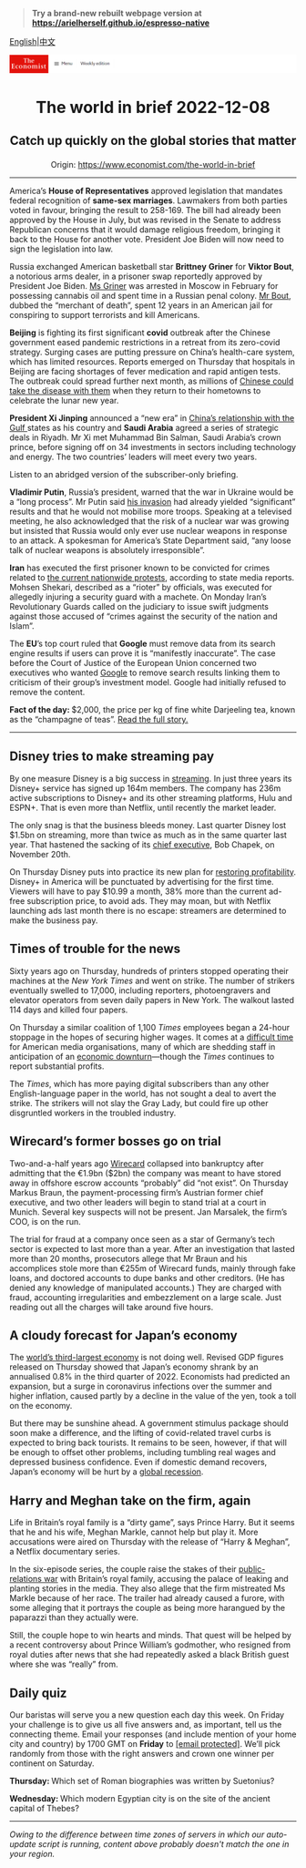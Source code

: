 > **Try a brand-new rebuilt webpage version at https://arielherself.github.io/espresso-native**

[English](https://github.com/arielherself/espresso/blob/main/README.md)|[中文](https://github-com.translate.goog/arielherself/espresso/blob/main/README.md?_x_tr_sl=en&_x_tr_tl=zh-CN&_x_tr_hl=zh-CN&_x_tr_pto=wapp)



![The Economist](menubar.png)

# <p align="center">The world in brief 2022-12-08</p>

## <p align="center">Catch up quickly on the global stories that matter</p>

<p align="center">Origin: <a href="https://www.economist.com/the-world-in-brief">https://www.economist.com/the-world-in-brief</a><hr>

America’s <strong>House of Representatives</strong> approved legislation that mandates federal recognition of <strong>same-sex marriages</strong>. Lawmakers from both parties voted in favour, bringing the result to 258-169. The bill had already been approved by the House in July, but was revised in the Senate to address Republican concerns that it would damage religious freedom, bringing it back to the House for another vote. President Joe Biden will now need to sign the legislation into law.

Russia exchanged American basketball star <strong>Brittney</strong> <strong>Griner</strong> for <strong>Viktor Bout</strong>, a notorious arms dealer, in a prisoner swap reportedly approved by President Joe Biden. [Ms Griner](https://www.economist.com/the-economist-explains/2022/08/05/how-do-prisoner-swaps-work) was arrested in Moscow in February for possessing cannabis oil and spent time in a Russian penal colony. [Mr Bout](https://www.economist.com/international/2010/09/30/man-in-the-dock), dubbed the “merchant of death”, spent 12 years in an American jail for conspiring to support terrorists and kill Americans.

<strong>Beijing</strong> is fighting its first significant <strong>covid</strong> outbreak after the Chinese government eased pandemic restrictions in a retreat from its zero-covid strategy. Surging cases are putting pressure on China’s health-care system, which has limited resources. Reports emerged on Thursday that hospitals in Beijing are facing shortages of fever medication and rapid antigen tests. The outbreak could spread further next month, as millions of [Chinese could take the disease with them](https://www.economist.com/leaders/2022/12/07/china-is-loosening-its-covid-restrictions-at-great-risk) when they return to their hometowns to celebrate the lunar new year.

<strong>President Xi Jinping</strong> announced a “new era” in [China’s relationship with the Gulf ](https://www.economist.com/middle-east-and-africa/2022/12/07/the-gulf-looks-to-china)states as his country and <strong>Saudi Arabia</strong> agreed a series of strategic deals in Riyadh. Mr Xi met Muhammad Bin Salman, Saudi Arabia’s crown prince, before signing off on 34 investments in sectors including technology and energy. The two countries’ leaders will meet every two years.

Listen to an abridged version of the subscriber-only briefing.

<strong>Vladimir Putin</strong>, Russia’s president, warned that the war in Ukraine would be a “long process”. Mr Putin said [his invasion](https://www.economist.com/interactive/international/2022/10/24/vladimir-putin-is-dragging-the-world-back-to-a-bloodier-time) had already yielded “significant” results and that he would not mobilise more troops. Speaking at a televised meeting, he also acknowledged that the risk of a nuclear war was growing but insisted that Russia would only ever use nuclear weapons in response to an attack. A spokesman for America’s State Department said, “any loose talk of nuclear weapons is absolutely irresponsible”.

<strong>Iran</strong> has executed the first prisoner known to be convicted for crimes related to [the current nationwide protests](https://www.economist.com/middle-east-and-africa/2022/10/18/irans-protests-spread-as-a-notorious-prison-burns), according to state media reports. Mohsen Shekari, described as a “rioter” by officials, was executed for allegedly injuring a security guard with a machete. On Monday Iran’s Revolutionary Guards called on the judiciary to issue swift judgments against those accused of “crimes against the security of the nation and Islam”.

The <strong>EU</strong>’s top court ruled that <strong>Google</strong> must remove data from its search engine results if users can prove it is “manifestly inaccurate”. The case before the Court of Justice of the European Union concerned two executives who wanted [Google](https://www.economist.com/leaders/2020/07/30/google-has-outgrown-its-corporate-culture) to remove search results linking them to criticism of their group’s investment model. Google had initially refused to remove the content.

<strong>Fact of the day: </strong>$2,000, the price per kg of fine white Darjeeling tea, known as the “champagne of teas”. [Read the full story.](https://www.economist.com/the-economist-explains/2022/12/06/why-darjeeling-tea-may-face-extinction)

----------

## Disney tries to make streaming pay

By one measure Disney is a big success in [streaming](https://www.economist.com/business/disney-netflix-apple-is-anyone-winning-the-streaming-wars/21807591). In just three years its Disney+ service has signed up 164m members. The company has 236m active subscriptions to Disney+ and its other streaming platforms, Hulu and ESPN+. That is even more than Netflix, until recently the market leader.

The only snag is that the business bleeds money. Last quarter Disney lost $1.5bn on streaming, more than twice as much as in the same quarter last year. That hastened the sacking of its [chief executive](https://www.economist.com/business/2022/11/23/what-disney-can-learn-from-elton-john), Bob Chapek, on November 20th.

On Thursday Disney puts into practice its new plan for [restoring profitability](https://www.economist.com/leaders/2022/11/21/disney-brings-back-a-star-of-the-past-but-its-real-problem-is-the-script). Disney+ in America will be punctuated by advertising for the first time. Viewers will have to pay $10.99 a month, 38% more than the current ad-free subscription price, to avoid ads. They may moan, but with Netflix launching ads last month there is no escape: streamers are determined to make the business pay.

## Times of trouble for the news

Sixty years ago on Thursday, hundreds of printers stopped operating their machines at the <em>New York Times</em> and went on strike. The number of strikers eventually swelled to 17,000, including reporters, photoengravers and elevator operators from seven daily papers in New York. The walkout lasted 114 days and killed four papers.

On Thursday a similar coalition of 1,100 <em>Times</em> employees began a 24-hour stoppage in the hopes of securing higher wages. It comes at a [difficult time](https://www.economist.com/united-states/2022/04/16/startups-aim-to-reinvigorate-local-news-in-america) for American media organisations, many of which are shedding staff in anticipation of an [economic downturn](https://www.economist.com/the-world-ahead/2022/11/18/the-american-economy-is-set-for-a-downturn-not-a-crisis)—though the <em>Times</em> continues to report substantial profits.

The <em>Times</em>, which has more paying digital subscribers than any other English-language paper in the world, has not sought a deal to avert the strike. The strikers will not slay the Gray Lady, but could fire up other disgruntled workers in the troubled industry.

## Wirecard’s former bosses go on trial

Two-and-a-half years ago [Wirecard](https://www.economist.com/finance-and-economics/2020/06/25/how-wirecard-fooled-most-of-the-people-all-of-the-time) collapsed into bankruptcy after admitting that the €1.9bn ($2bn) the company was meant to have stored away in offshore escrow accounts “probably” did “not exist”. On Thursday Markus Braun, the payment-processing firm’s Austrian former chief executive, and two other leaders will begin to stand trial at a court in Munich. Several key suspects will not be present. Jan Marsalek, the firm’s COO, is on the run.

The trial for fraud at a company once seen as a star of Germany’s tech sector is expected to last more than a year. After an investigation that lasted more than 20 months, prosecutors allege that Mr Braun and his accomplices stole more than €255m of Wirecard funds, mainly through fake loans, and doctored accounts to dupe banks and other creditors. (He has denied any knowledge of manipulated accounts.) They are charged with fraud, accounting irregularities and embezzlement on a large scale. Just reading out all the charges will take around five hours.

## A cloudy forecast for Japan’s economy

The [world’s third-largest economy](https://www.economist.com/finance-and-economics/2022/07/14/the-legacy-of-abe-shinzo-will-shape-japans-economy-for-years) is not doing well. Revised GDP figures released on Thursday showed that Japan’s economy shrank by an annualised 0.8% in the third quarter of 2022. Economists had predicted an expansion, but a surge in coronavirus infections over the summer and higher inflation, caused partly by a decline in the value of the yen, took a toll on the economy. 

But there may be sunshine ahead. A government stimulus package should soon make a difference, and the lifting of covid-related travel curbs is expected to bring back tourists. It remains to be seen, however, if that will be enough to offset other problems, including tumbling real wages and depressed business confidence. Even if domestic demand recovers, Japan’s economy will be hurt by a [global recession](https://www.economist.com/the-world-ahead/2022/11/18/why-a-global-recession-is-inevitable-in-2023).

## Harry and Meghan take on the firm, again

Life in Britain’s royal family is a “dirty game”, says Prince Harry. But it seems that he and his wife, Meghan Markle, cannot help but play it. More accusations were aired on Thursday with the release of “Harry &amp; Meghan”, a Netflix documentary series.

In the six-episode series, the couple raise the stakes of their [public-relations war](https://www.economist.com/britain/2021/03/08/prince-harry-and-meghan-markle-take-on-the-firm) with Britain’s royal family, accusing the palace of leaking and planting stories in the media. They also allege that the firm mistreated Ms Markle because of her race. The trailer had already caused a furore, with some alleging that it portrays the couple as being more harangued by the paparazzi than they actually were.

Still, the couple hope to win hearts and minds. That quest will be helped by a recent controversy about Prince William’s godmother, who resigned from royal duties after news that she had repeatedly asked a black British guest where she was “really” from.

## Daily quiz

Our baristas will serve you a new question each day this week. On Friday your challenge is to give us all five answers and, as important, tell us the connecting theme. Email your responses (and include mention of your home city and country) by 1700 GMT on <strong>Friday</strong> to [<span class="__cf_email__" data-cfemail="88d9fde1f2cdfbf8faedfbfbe7c8edebe7e6e7e5e1fbfca6ebe7e5">[email&#160;protected]</span>](https://mail.google.com/mail/?view=cm&amp;fs=1&amp;tf=1&amp;to=QuizEspresso@economist.com). We’ll pick randomly from those with the right answers and crown one winner per continent on Saturday.

<strong>Thursday: </strong>Which set of Roman biographies was written by Suetonius?

<strong>Wednesday: </strong>Which modern Egyptian city is on the site of the ancient capital of Thebes?

----------

*Owing to the difference between time zones of servers in which our auto-update script is running, content above probably doesn't match the one in your region.*
